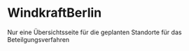 # WindkraftBerlin
Nur eine Übersichtsseite für die geplanten Standorte für das Beteilgungsverfahren
